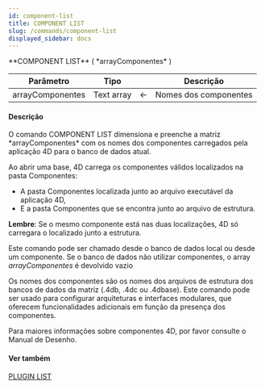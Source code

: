 ```yaml
---
id: component-list
title: COMPONENT LIST
slug: /commands/component-list
displayed_sidebar: docs
---
```


<!--REF #_command_.COMPONENT LIST.Syntax-->**COMPONENT LIST** ( *arrayComponentes* )<!-- END REF-->
<!--REF #_command_.COMPONENT LIST.Params-->
| Parâmetro | Tipo |  | Descrição |
| --- | --- | --- | --- |
| arrayComponentes | Text array | &#8592; | Nomes dos componentes |

<!-- END REF-->

#### Descrição 

<!--REF #_command_.COMPONENT LIST.Summary-->O comando COMPONENT LIST dimensiona e preenche a matriz *arrayComponentes* com os nomes dos componentes carregados pela aplicação 4D para o banco de dados atual.<!-- END REF--> 

Ao abrir uma base, 4D carrega os componentes válidos localizados na pasta Componentes:

* A pasta Componentes localizada junto ao arquivo executável da aplicação 4D,
* E a pasta Componentes que se encontra junto ao arquivo de estrutura.

**Lembre**: Se o mesmo componente está nas duas localizações, 4D só carregara o localizado junto a estrutura.

Este comando pode ser chamado desde o banco de dados local ou desde um componente. Se o banco de dados não utilizar componentes, o array *arrayComponentes* é devolvido vazio

Os nomes dos componentes são os nomes dos arquivos de estrutura dos bancos de dados da matriz (.4db, .4dc ou .4dbase). Este comando pode ser usado para configurar arquiteturas e interfaces modulares, que oferecem funcionalidades adicionais em função da presença dos componentes.

Para maiores informações sobre componentes 4D, por favor consulte o Manual de Desenho.

#### Ver também 

[PLUGIN LIST](plugin-list.md)  